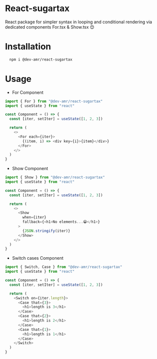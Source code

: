 # React-sugartax

React package for simpler syntax in looping and conditional rendering via dedicated components For.tsx & Show.tsx 😊

# Installation

```bash
  npm i @dev-amr/react-sugartax
```

# Usage

- For Component

```typescript
import { For } from "@dev-amr/react-sugartax"
import { useState } from "react"

const Component = () => {
  const [iter, setIter] = useState([1, 2, 3])

  return (
    <>
      <For each={iter}>
        {(item, i) => <div key={i}>{item}</div>}
      </For>
    </>
  )
}
```

- Show Component

```typescript
import { Show } from "@dev-amr/react-sugartax"
import { useState } from "react"

const Component = () => {
  const [iter, setIter] = useState([1, 2, 3])

  return (
    <>
      <Show
        when={iter}
        fallback={<h1>No elements...😁</h1>}
      >
        {JSON.stringify(iter)}
      </Show>
    </>
  )
}
```

- Switch cases Component

```typescript
import { Switch, Case } from "@dev-amr/react-sugartax"
import { useState } from "react"

const Component = () => {
  const [iter, setIter] = useState([1, 2, 3])

  return (
    <Switch on={iter.length}>
      <Case that={3}>
        <h1>length is 3</h1>
      </Case>
      <Case that={2}>
        <h1>length is 2</h1>
      </Case>
      <Case that={1}>
        <h1>length is 1</h1>
      </Case>
    </Switch>
  )
}
```
